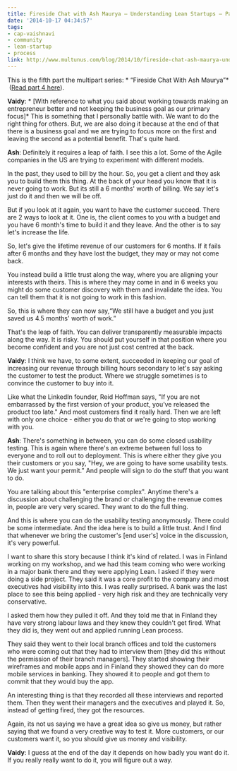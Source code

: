 ```yaml
---
title: Fireside Chat with Ash Maurya – Understanding Lean Startups – Part 5
date: '2014-10-17 04:34:57'
tags:
- cap-vaishnavi
- community
- lean-startup
- process
link: http://www.multunus.com/blog/2014/10/fireside-chat-ash-maurya-understanding-lean-startups-part-5/
---
```


This is the fifth part the multipart series: * “Fireside Chat With Ash Maurya”*  ([Read part 4 here](http://www.multunus.com/blog/2014/08/fireside-chat-ash-maurya-understanding-lean-startups-part-4/)).


**Vaidy**: * [With reference to what you said about working towards making an entrepreneur better and not keeping the business goal as our primary focus]*  This is something that I personally battle with. We want to do the right thing for others. But, we are also doing it because at the end of that there is a business goal and we are trying to focus more on the first and leaving the second as a potential benefit. That's quite hard.


**Ash**: Definitely it requires a leap of faith. I see this a lot. Some of the Agile companies in the US are trying to experiment with different models.

In the past, they used to bill by the hour. So, you get a client and they ask you to build them this thing. At the back of your head you know that it is never going to work. But its still a 6 months' worth of billing. We say let's just do it and then we will be off.

But if you look at it again, you want to have the customer succeed. There are 2 ways to look at it. One is, the client comes to you with a budget and you have 6 
month's time to build it and they leave. And the other is to say let's increase the life.

So, let's give the lifetime revenue of our customers for 6 months. If it fails after 6 months and they have lost the budget, they may or may not come back.

You instead build a little trust along the way, where you are aligning your interests with theirs. This is where they may come in and in 6 weeks you might do some customer discovery with them and invalidate the idea. You can tell them that it is not going to work in this fashion.

So, this is where they can now say,“We still have a budget and you just saved us 4.5 months' worth of work.”

That's the leap of faith. You can deliver transparently measurable impacts along the way. It is risky. You should put yourself in that position where you become confident and you are not just cost centred at the back.


**Vaidy**: I think we have, to some extent, succeeded in keeping our goal of increasing our revenue through billing hours secondary to let's say asking the customer to test the product. Where we struggle sometimes is to convince the customer to buy into it.

Like what the LinkedIn founder, Reid Hoffman says, "If you are not embarrassed by the first version of your product, you’ve released the product too late." And most customers find it really hard. Then we are left with only one choice - either you do that or we're going to stop working with you.


**Ash**: There's something in between, you can do some closed usability testing. This is again where there's an extreme between 
full loss to everyone and to roll out to deployment. This is where either they give you their customers or you say, "Hey, we are going to have some usability tests. We just want your permit.” And people will sign to do the stuff that you want to do.

You are talking about this "enterprise complex". Anytime there's a discussion about challenging the brand or challenging the revenue comes in, people are very very scared. They want to do the full thing.

And this is where you can do the usability testing anonymously. There could be some intermediate. And the idea here is to build a little trust. And I find that whenever we bring the customer's [end user's] voice in the discussion, it's very powerful.

I want to share this story because I think it's kind of related. I was in Finland working on my workshop, and we had this team coming who were working in a major bank there and they were applying Lean. I asked if they were doing a side project. They said it was a core profit to the company and most executives had visibility into this. I was really surprised. A bank was the last place to see this being applied - very high risk and they are technically very conservative.

I asked them how they pulled it off. And they told me that in Finland they have very strong labour laws and they knew they couldn't get fired. What they did is, they went out and applied running Lean process.

They said they went to their local branch offices and told the customers who were coming out that they had to interview them [they did this without the permission of their branch managers]. They started showing their wireframes and mobile apps and in Finland they showed they can do more mobile services in banking. They showed it to people and got them to commit that they would buy the app.

An interesting thing is that they recorded all these interviews and reported them. Then they went their managers and the executives and played it. So, instead of getting 
fired, they got   the resources.

Again, its not us saying we have a great idea so give us money, but rather saying that we found a very creative way to test it. More customers, or our customers want it, so you should give us money and visibility.


**Vaidy**: I guess at the end of the day it depends on how badly you want do it. If you 
really really want to do it, you will figure out a way.
